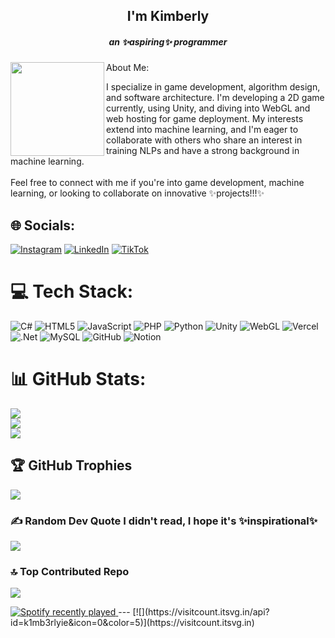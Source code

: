 <h2 align="center">I'm Kimberly</h2>
<h5 align="center">an ✨aspiring✨ programmer</h5>
About Me:

<img align="left" height="150" src="https://i.pinimg.com/564x/07/b2/c0/07b2c0385936174d0961e1e2f71f66b1.jpg"  />

I specialize in game development, algorithm design, and software architecture. I'm developing a 2D game currently, using Unity, and diving into WebGL and web hosting for game deployment. My interests extend into machine learning, and I'm eager to collaborate with others who share an interest in training NLPs and have a strong background in machine learning.<br><br>Feel free to connect with me if you're into game development, machine learning, or looking to collaborate on innovative ✨projects!!!✨


## 🌐 Socials:
[![Instagram](https://img.shields.io/badge/Instagram-%23E4405F.svg?logo=Instagram&logoColor=white)](https://instagram.com/kmbrly.wav) [![LinkedIn](https://img.shields.io/badge/LinkedIn-%230077B5.svg?logo=linkedin&logoColor=white)](https://linkedin.com/in/kimberlydawap) [![TikTok](https://img.shields.io/badge/TikTok-%23000000.svg?logo=TikTok&logoColor=white)](https://tiktok.com/@kmbrly.wav) 

# 💻 Tech Stack:
![C#](https://img.shields.io/badge/c%23-%23239120.svg?style=for-the-badge&logo=csharp&logoColor=white) ![HTML5](https://img.shields.io/badge/html5-%23E34F26.svg?style=for-the-badge&logo=html5&logoColor=white) ![JavaScript](https://img.shields.io/badge/javascript-%23323330.svg?style=for-the-badge&logo=javascript&logoColor=%23F7DF1E) ![PHP](https://img.shields.io/badge/php-%23777BB4.svg?style=for-the-badge&logo=php&logoColor=white) ![Python](https://img.shields.io/badge/python-3670A0?style=for-the-badge&logo=python&logoColor=ffdd54) ![Unity](https://img.shields.io/badge/Unity-%23000000.svg?style=for-the-badge&logo=unity&logoColor=white) ![WebGL](https://img.shields.io/badge/WebGL-990000?logo=webgl&logoColor=white&style=for-the-badge) ![Vercel](https://img.shields.io/badge/vercel-%23000000.svg?style=for-the-badge&logo=vercel&logoColor=white) ![.Net](https://img.shields.io/badge/.NET-5C2D91?style=for-the-badge&logo=.net&logoColor=white) ![MySQL](https://img.shields.io/badge/mysql-4479A1.svg?style=for-the-badge&logo=mysql&logoColor=white) ![GitHub](https://img.shields.io/badge/github-%23121011.svg?style=for-the-badge&logo=github&logoColor=white) ![Notion](https://img.shields.io/badge/Notion-%23000000.svg?style=for-the-badge&logo=notion&logoColor=white)

# 📊 GitHub Stats:
![](https://github-readme-stats.vercel.app/api?username=k1mb3rlyie&theme=dark&hide_border=false&include_all_commits=true&count_private=true)<br/>
![](https://github-readme-streak-stats.herokuapp.com/?user=k1mb3rlyie&theme=dark&hide_border=false)<br/>
![](https://github-readme-stats.vercel.app/api/top-langs/?username=k1mb3rlyie&theme=dark&hide_border=false&include_all_commits=true&count_private=true&layout=compact)

## 🏆 GitHub Trophies
![](https://github-profile-trophy.vercel.app/?username=k1mb3rlyie&theme=radical&no-frame=true&no-bg=true&margin-w=4)

### ✍️ Random Dev Quote I didn't read, I hope it's ✨inspirational✨
![](https://quotes-github-readme.vercel.app/api?type=horizontal&theme=dark)

### 🔝 Top Contributed Repo
![](https://github-contributor-stats.vercel.app/api?username=k1mb3rlyie&limit=5&theme=dark&combine_all_yearly_contributions=true)


 <a href="https://open.spotify.com/user/316w26pkt5oxqkdv3infgimtqofe">
    <img src="https://spotify-recently-played-readme.vercel.app/api?user=316w26pkt5oxqkdv3infgimtqofe&count=5&unique=true" alt="Spotify recently played"  />
  </a>
---
[![](https://visitcount.itsvg.in/api?id=k1mb3rlyie&icon=0&color=5)](https://visitcount.itsvg.in)

<!-- Proudly created with GPRM ( https://gprm.itsvg.in ) -->
